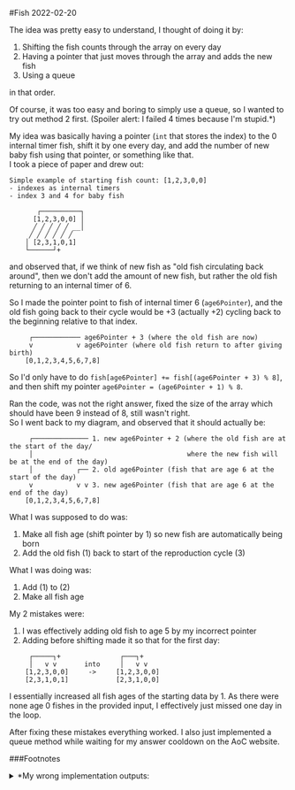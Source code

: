 #Fish
2022-02-20

The idea was pretty easy to understand, I thought of doing it by:
1. Shifting the fish counts through the array on every day
2. Having a pointer that just moves through the array and adds the new fish
3. Using a queue

in that order.

Of course, it was too easy and boring to simply use a queue, so I wanted to
try out method 2 first. (Spoiler alert: I failed 4 times because I'm stupid.*)

My idea was basically having a pointer (`int` that stores the index) to 
the 0 internal timer fish, shift it by one every day, and add the
number of new baby fish using that pointer, or something like that.\
I took a piece of paper and drew out:
```
Simple example of starting fish count: [1,2,3,0,0]
- indexes as internal timers
- index 3 and 4 for baby fish

       ┌──────────┐
      [1,2,3,0,0] │
      ╱ ╱ ╱ ╱ ╱ __│
     ╱ ╱ ╱ ╱ ╱ ╱
    │ [2,3,1,0,1]
    └──────┘+
```
and observed that, if we think of new fish as "old fish circulating back around",
then we don't add the amount of new fish, but rather the old fish returning to
an internal timer of 6.

So I made the pointer point to fish of internal timer 6 (`age6Pointer`), and the
old fish going back to their cycle would be +3 (actually +2) 
cycling back to the beginning relative to that index.

```
     ┌──────────── age6Pointer + 3 (where the old fish are now)
     v           v age6Pointer (where old fish return to after giving birth)
    [0,1,2,3,4,5,6,7,8]
```
So I'd only have to do `fish[age6Pointer] += fish[(age6Pointer + 3) % 8]`, and
then shift my pointer `age6Pointer = (age6Pointer + 1) % 8`.

Ran the code, was not the right answer, fixed the size of the array which
should have been 9 instead of 8, still wasn't right.\
So I went back to my diagram, and observed that it should actually be:
```
     ┌────────────── 1. new age6Pointer + 2 (where the old fish are at the start of the day/
     │                                       where the new fish will be at the end of the day)
     │           ┌── 2. old age6Pointer (fish that are age 6 at the start of the day)
     v           v v 3. new age6Pointer (fish that are age 6 at the end of the day)
    [0,1,2,3,4,5,6,7,8]
```
What I was supposed to do was:
1. Make all fish age (shift pointer by 1) so new fish are automatically being born
2. Add the old fish (1) back to start of the reproduction cycle (3)

What I was doing was:
1. Add (1) to (2)
2. Make all fish age

My 2 mistakes were:
1. I was effectively adding old fish to age 5 by my incorrect pointer
2. Adding before shifting made it so that for the first day:
```
     ┌─────┐+               ┌───┐+
     │   v v       into     │   v v
    [1,2,3,0,0]     ->     [1,2,3,0,0]
    [2,3,1,0,1]            [2,3,1,0,0]
```
I essentially increased all fish ages of the starting data by 1.
As there were none age 0 fishes in the provided input, I effectively 
just missed one day in the loop.

After fixing these mistakes everything worked.
I also just implemented a queue method while waiting for my
answer cooldown on the AoC website.

###Footnotes
<details>
  <summary>*My wrong implementation outputs:</summary>

    2188480 (wrong array size)
    1274590 (forgot to change array size for when shifting pointer)
    653233 (changed both array sizes, pointer still wrong)
    687372 (making it 81 days bcz I skipped a day, pointer still wrong)

</details>

